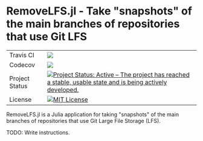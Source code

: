 # RemoveLFS.jl - Take "snapshots" of the main branches of repositories that use Git LFS

<table>
    <tbody>
        <tr>
            <td>Travis CI</td>
            <td><a href="https://travis-ci.com/UnofficialJuliaMirrorSnapshots/RemoveLFS.jl/branches"><img src="https://travis-ci.com/UnofficialJuliaMirrorSnapshots/RemoveLFS.jl.svg?branch=master"></a></td>
        </tr>
        <tr>
            <td>Codecov</td>
            <td><a href="https://codecov.io/gh/UnofficialJuliaMirrorSnapshots/RemoveLFS.jl"><img src="https://codecov.io/gh/UnofficialJuliaMirrorSnapshots/RemoveLFS.jl/branch/master/graph/badge.svg" /></a></td>
        </tr>
        <tr>
            <td>Project Status</td>
            <td><a href="https://www.repostatus.org/#active"><img src="https://www.repostatus.org/badges/latest/active.svg" alt="Project Status: Active – The project has reached a stable, usable state and is being actively developed." /></a></td>
        </tr>
        <tr>
            <td>License</td>
            <td><a href="LICENSE"><img title="MIT License" alt="MIT License" src="https://img.shields.io/github/license/mashape/apistatus.svg"></a></td>
        </tr>
    </tbody>
</table>

RemoveLFS.jl is a Julia application for taking "snapshots" of the main branches of repositories that use Git Large File Storage (LFS).

TODO: Write instructions.


